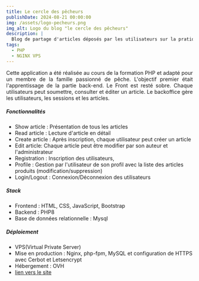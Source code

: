 ```yaml
---
title: Le cercle des pêcheurs
publishDate: 2024-08-21 00:00:00
img: /assets/logo-pecheurs.png
img_alt: Logo du blog "le cercle des pêcheurs"
description: |
  Blog de partage d'articles déposés par les utilisateurs sur la pratique de la pêche
tags:
  - PHP
  - NGINX VPS
---
```



<p style = "text-align:justify;">
Cette application a été réalisée au cours de la formation PHP et adapté pour un membre de la famille passionné de pêche. L'objectif premier était l'apprentissage de la partie back-end. Le Front est resté sobre.
Chaque utilisateurs peut soumettre, consulter et éditer un article. 
Le backoffice gère les utilisateurs, les sessions et les articles.
</p> 

##### Fonctionnalités
- Show article : Présentation de tous les articles
- Read article : Lecture d'article en détail
- Create article : Après inscription, chaque utilisateur peut créer un article
- Edit article: Chaque article peut être modifier par son auteur et l'administrateur
- Registration : Inscription des utilisateurs, 
- Profile : Gestion par l'utilisateur de son profil avec la liste des articles produits (modification/suppression) 
- Login/Logout : Connexion/Déconnexion des utilisateurs

##### Stack
- Frontend : HTML, CSS, JavaScript, Bootstrap
- Backend : PHP8
- Base de données relationnelle : Mysql

##### Déploiement
- VPS(Virtual Private Server)
- Mise en production : Nginx, php-fpm, MySQL et configuration de HTTPS avec Cerbot et Letsencrypt
- Hébergement : OVH
- <a href = "https://www.lecercledespecheurs.ovh" target="_blank">lien vers le site</a>



